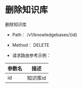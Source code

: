 # 删除知识库
删除知识库

- Path： /v1/knowledgebases/{id}

- Method： DELETE

- 请求路由参考示例：

|参数名      |描述 |
|----------- |----------- |
|id  |知识库id |

